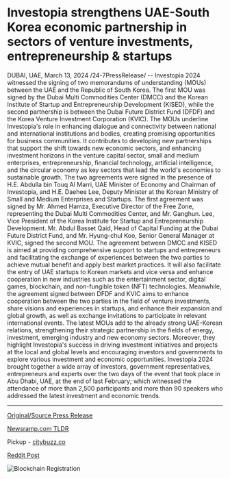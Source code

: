 # Investopia strengthens UAE-South Korea economic partnership in sectors of venture investments, entrepreneurship & startups

DUBAI, UAE, March 13, 2024 /24-7PressRelease/ -- Investopia 2024 witnessed the signing of two memorandums of understanding (MOUs) between the UAE and the Republic of South Korea. The first MOU was signed by the Dubai Multi Commodities Center (DMCC) and the Korean Institute of Startup and Entrepreneurship Development (KISED), while the second partnership is between the Dubai Future District Fund (DFDF) and the Korea Venture Investment Corporation (KVIC).  The MOUs underline Investopia's role in enhancing dialogue and connectivity between national and international institutions and bodies, creating promising opportunities for business communities. It contributes to developing new partnerships that support the shift towards new economic sectors, and enhancing investment horizons in the venture capital sector, small and medium enterprises, entrepreneurship, financial technology, artificial intelligence, and the circular economy as key sectors that lead the world's economies to sustainable growth.  The two agreements were signed in the presence of H.E. Abdulla bin Touq Al Marri, UAE Minister of Economy and Chairman of Investopia, and H.E. Daehee Lee, Deputy Minister at the Korean Ministry of Small and Medium Enterprises and Startups. The first agreement was signed by Mr. Ahmed Hamza, Executive Director of the Free Zone, representing the Dubai Multi Commodities Center, and Mr. Ganghun. Lee, Vice President of the Korea Institute for Startup and Entrepreneurship Development. Mr. Abdul Basset Qaid, Head of Capital Funding at the Dubai Future District Fund, and Mr. Hyung-chul Koo, Senior General Manager at KVIC, signed the second MOU.  The agreement between DMCC and KISED is aimed at providing comprehensive support to startups and entrepreneurs and facilitating the exchange of experiences between the two parties to achieve mutual benefit and apply best market practices. It will also facilitate the entry of UAE startups to Korean markets and vice versa and enhance cooperation in new industries such as the entertainment sector, digital games, blockchain, and non-fungible token (NFT) technologies.  Meanwhile, the agreement signed between DFDF and KVIC aims to enhance cooperation between the two parties in the field of venture investments, share visions and experiences in startups, and enhance their expansion and global growth, as well as exchange invitations to participate in relevant international events.  The latest MOUs add to the already strong UAE-Korean relations, strengthening their strategic partnership in the fields of energy, investment, emerging industry and new economy sectors. Moreover, they highlight Investopia's success in driving investment initiatives and projects at the local and global levels and encouraging investors and governments to explore various investment and economic opportunities.  Investopia 2024 brought together a wide array of investors, government representatives, entrepreneurs and experts over the two days of the event that took place in Abu Dhabi, UAE, at the end of last February; which witnessed the attendance of more than 2,500 participants and more than 90 speakers who addressed the latest investment and economic trends. 

---

[Original/Source Press Release](https://www.24-7pressrelease.com/press-release/509189/investopia-strengthens-uae-south-korea-economic-partnership-in-sectors-of-venture-investments-entrepreneurship-startups)
                    

[Newsramp.com TLDR](https://newsramp.com/curated-news/uae-and-south-korea-sign-mous-at-investopia-2024/b0bf98a33f096589baa66070c17175e7) 


Pickup - [citybuzz.co](https://citybuzz.co/2024/03/13/uae-and-south-korea-strengthen-economic-ties-through-investopia-agreements)
 



[Reddit Post](https://www.reddit.com/r/StartupBusinessNews/comments/1bdlcux/uae_and_south_korea_sign_mous_at_investopia_2024/) 



![Blockchain Registration](https://cdn.newsramp.app/24-7PressRelease/qrcode/243/13/pitapico572b.webp)